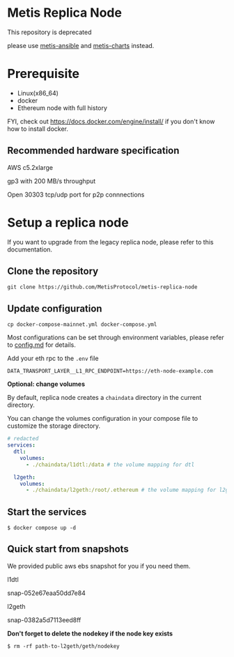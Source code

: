 # Metis Replica Node

This repository is deprecated

please use [metis-ansible](https://github.com/MetisProtocol/metis-ansible) and [metis-charts](https://github.com/metisprotocol/metis-charts) instead.

# Prerequisite

- Linux(x86_64)
- docker
- Ethereum node with full history

FYI, check out https://docs.docker.com/engine/install/ if you don't know how to install docker.

## Recommended hardware specification

AWS c5.2xlarge

gp3 with 200 MB/s throughput

Open 30303 tcp/udp port for p2p connnections

# Setup a replica node

If you want to upgrade from the legacy replica node, please refer to this documentation.

## Clone the repository

```
git clone https://github.com/MetisProtocol/metis-replica-node
```

## Update configuration

```
cp docker-compose-mainnet.yml docker-compose.yml
```

Most configurations can be set through environment variables, please refer to [config.md](./config.md) for details.

Add your eth rpc to the `.env` file

```
DATA_TRANSPORT_LAYER__L1_RPC_ENDPOINT=https://eth-node-example.com
```

**Optional: change volumes**

By default, replica node creates a `chaindata` directory in the current directory.

You can change the volumes configuration in your compose file to customize the storage directory.

```yaml
# redacted
services:
  dtl:
    volumes:
      - ./chaindata/l1dtl:/data # the volume mapping for dtl

  l2geth:
    volumes:
      - ./chaindata/l2geth:/root/.ethereum # the volume mapping for l2geth
```

## Start the services

```console
$ docker compose up -d
```

## Quick start from snapshots

We provided public aws ebs snapshot for you if you need them.

l1dtl

snap-052e67eaa50dd7e84

l2geth

snap-0382a5d7113eed8ff

**Don't forget to delete the nodekey if the node key exists**

```
$ rm -rf path-to-l2geth/geth/nodekey
```
